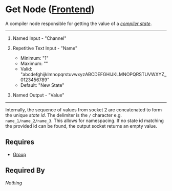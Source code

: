 # Get Node ([Frontend](../../../frontend.md))

A compiler node responsible for getting the value of a [*compiler state*](../../state/state.md).

___

1. Named Input - "Channel"

2. Repetitive Text Input - "Name"<br>
    - Minimum: "1"
    - Maximum: ""
    - Valid: "abcdefghijklmnopqrstuvwxyzABCDEFGHIJKLMNOPQRSTUVWXYZ_ 0123456789"
    - Default: "New State"

3. Named Output - "Value"

___

Internally, the sequence of values from socket 2 are concatenated to form the unique *state id*. The delimiter is the `/` character e.g. `name_1/name_2/name_3`. This allows for namespacing. If no state id matching the provided id can be found, the output socket returns an empty value.

## Requires

- [Group](../../groups/group.md)

## Required By

*Nothing*
